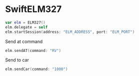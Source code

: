 # SwiftELM327



```swift
var elm = ELM327()
elm.delegate = self
elm.startSession(address: "ELM_ADDRESS", port: "ELM_PORT")
```
Send at command
```swift
elm.sendAT(command: "RV")
```

Send to car
```swift
elm.sendCar(command: "1000")
```
